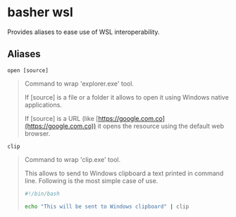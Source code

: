 # basher wsl

Provides aliases to ease use of WSL interoperability.

## Aliases

`open [source]`

> Command to wrap 'explorer.exe' tool.
>
> If [source] is a file or a folder it allows to open it using Windows native applications.
>
> If [source] is a URL (like [https://google.com.co](https://google.com.co)) it opens the resource using the default web browser.

`clip`

> Command to wrap 'clip.exe' tool.
>
> This allows to send to Windows clipboard a text printed in command line. Following is the most simple case of use.
>
> ```bash
> #!/bin/bash
> 
> echo "This will be sent to Windows clipboard" | clip
> ```
